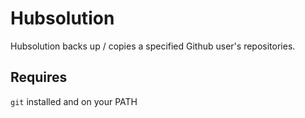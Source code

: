 # Hubsolution

Hubsolution backs up / copies a specified Github user's repositories.

## Requires

`git` installed and on your PATH

